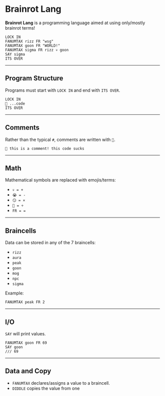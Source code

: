 # Brainrot Lang

**Brainrot Lang** is a programming language aimed at using only/mostly brainrot terms!

```brainrot
LOCK IN
FANUMTAX rizz FR "wsg"
FANUMTAX goon FR "WORLD!"
FANUMTAX sigma FR rizz 💀 goon
SAY sigma
ITS OVER
```

---

## Program Structure
Programs must start with `LOCK IN` and end with `ITS OVER`.

```brainrot
LOCK IN
🖕 ...code
ITS OVER
```

---

## Comments
Rather than the typical `#`, comments are written with `🖕`.

```brainrot
🖕 this is a comment! this code sucks
```

---

## Math
Mathematical symbols are replaced with emojis/terms:  

- `💀 = +`  
- `😭 = -`  
- `😏 = ×`  
- `🚡 = ÷`  
- `FR = =`  

---

## Braincells
Data can be stored in any of the 7 braincells:  

- `rizz`  
- `aura`  
- `peak`  
- `goon`  
- `mog`  
- `npc`  
- `sigma`  

Example:  

```brainrot
FANUMTAX peak FR 2
```

---

## I/O
`SAY` will print values.  

```brainrot
FANUMTAX goon FR 69
SAY goon
/// 69
```

---

## Data and Copy
- `FANUMTAX` declares/assigns a value to a braincell.  
- `DIDDLE` copies the value from one
